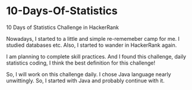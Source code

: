 # 10-Days-Of-Statistics
10 Days of Statistics Challenge in HackerRank

Nowadays, I started to a little and simple re-rememeber camp for me. I studied databases etc. Also, I started to wander in HackerRank again.

I am planning to complete skill practices. And I found this challenge, daily statistics coding, I think the best definition for this challenge! 

So, I will work on this challenge daily. I chose Java language nearly unwittingly. So, I started with Java and probably continue with it. 


